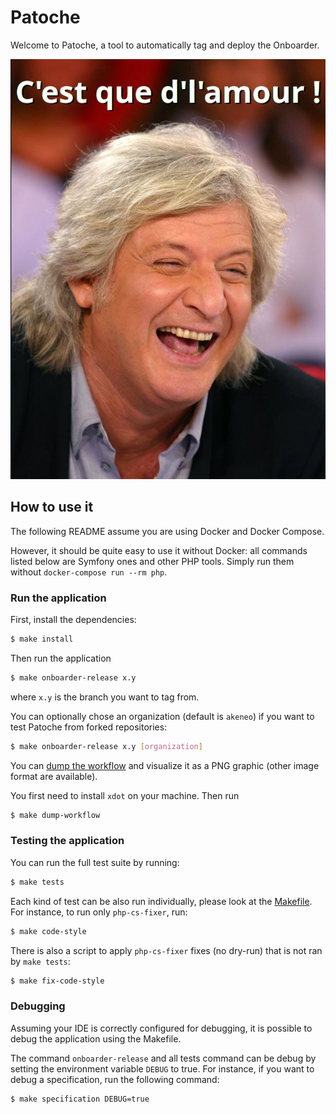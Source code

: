 # Patoche

Welcome to Patoche, a tool to automatically tag and deploy the Onboarder.

![Patoche](patoche.jpg)

## How to use it

The following README assume you are using Docker and Docker Compose.

However, it should be quite easy to use it without Docker: all commands listed below are Symfony ones and other PHP tools. Simply run them without `docker-compose run --rm php`.

### Run the application

First, install the dependencies:
```bash
$ make install
```

Then run the application
```bash
$ make onboarder-release x.y
```
where `x.y` is the branch you want to tag from.

You can optionally chose an organization (default is `akeneo`) if you want to test Patoche from forked repositories:
```bash
$ make onboarder-release x.y [organization]
```

You can [dump the workflow](https://symfony.com/doc/current/workflow/dumping-workflows.html)
and visualize it as a PNG graphic (other image format are available).

You first need to install `xdot` on your machine. Then run
```bash
$ make dump-workflow
```

### Testing the application

You can run the full test suite by running:
```bash
$ make tests
```

Each kind of test can be also run individually, please look at the [Makefile](https://github.com/akeneo/patoche/blob/master/Makefile).
For instance, to run only `php-cs-fixer`, run:
```bash
$ make code-style
```

There is also a script to apply `php-cs-fixer` fixes (no dry-run) that is not ran by `make tests`:
```bash
$ make fix-code-style
```

### Debugging

Assuming your IDE is correctly configured for debugging, it is possible to debug the application using the Makefile.

The command `onboarder-release` and all tests command can be debug by setting the environment variable `DEBUG` to true.
For instance, if you want to debug a specification, run the following command:
```bash
$ make specification DEBUG=true
```
